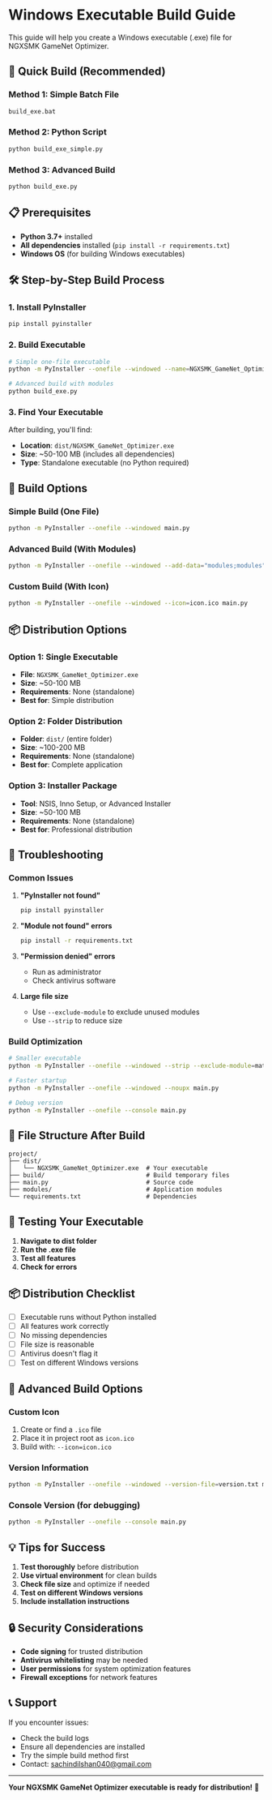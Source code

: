 # Windows Executable Build Guide

This guide will help you create a Windows executable (.exe) file for NGXSMK GameNet Optimizer.

## 🚀 Quick Build (Recommended)

### Method 1: Simple Batch File
```bash
build_exe.bat
```

### Method 2: Python Script
```bash
python build_exe_simple.py
```

### Method 3: Advanced Build
```bash
python build_exe.py
```

## 📋 Prerequisites

- **Python 3.7+** installed
- **All dependencies** installed (`pip install -r requirements.txt`)
- **Windows OS** (for building Windows executables)

## 🛠️ Step-by-Step Build Process

### 1. Install PyInstaller
```bash
pip install pyinstaller
```

### 2. Build Executable
```bash
# Simple one-file executable
python -m PyInstaller --onefile --windowed --name=NGXSMK_GameNet_Optimizer main.py

# Advanced build with modules
python build_exe.py
```

### 3. Find Your Executable
After building, you'll find:
- **Location**: `dist/NGXSMK_GameNet_Optimizer.exe`
- **Size**: ~50-100 MB (includes all dependencies)
- **Type**: Standalone executable (no Python required)

## 🎯 Build Options

### Simple Build (One File)
```bash
python -m PyInstaller --onefile --windowed main.py
```

### Advanced Build (With Modules)
```bash
python -m PyInstaller --onefile --windowed --add-data="modules;modules" main.py
```

### Custom Build (With Icon)
```bash
python -m PyInstaller --onefile --windowed --icon=icon.ico main.py
```

## 📦 Distribution Options

### Option 1: Single Executable
- **File**: `NGXSMK_GameNet_Optimizer.exe`
- **Size**: ~50-100 MB
- **Requirements**: None (standalone)
- **Best for**: Simple distribution

### Option 2: Folder Distribution
- **Folder**: `dist/` (entire folder)
- **Size**: ~100-200 MB
- **Requirements**: None (standalone)
- **Best for**: Complete application

### Option 3: Installer Package
- **Tool**: NSIS, Inno Setup, or Advanced Installer
- **Size**: ~50-100 MB
- **Requirements**: None (standalone)
- **Best for**: Professional distribution

## 🔧 Troubleshooting

### Common Issues

1. **"PyInstaller not found"**
   ```bash
   pip install pyinstaller
   ```

2. **"Module not found" errors**
   ```bash
   pip install -r requirements.txt
   ```

3. **"Permission denied" errors**
   - Run as administrator
   - Check antivirus software

4. **Large file size**
   - Use `--exclude-module` to exclude unused modules
   - Use `--strip` to reduce size

### Build Optimization

```bash
# Smaller executable
python -m PyInstaller --onefile --windowed --strip --exclude-module=matplotlib main.py

# Faster startup
python -m PyInstaller --onefile --windowed --noupx main.py

# Debug version
python -m PyInstaller --onefile --console main.py
```

## 📁 File Structure After Build

```
project/
├── dist/
│   └── NGXSMK_GameNet_Optimizer.exe  # Your executable
├── build/                            # Build temporary files
├── main.py                           # Source code
├── modules/                          # Application modules
└── requirements.txt                  # Dependencies
```

## 🚀 Testing Your Executable

1. **Navigate to dist folder**
2. **Run the .exe file**
3. **Test all features**
4. **Check for errors**

## 📦 Distribution Checklist

- [ ] Executable runs without Python installed
- [ ] All features work correctly
- [ ] No missing dependencies
- [ ] File size is reasonable
- [ ] Antivirus doesn't flag it
- [ ] Test on different Windows versions

## 🎯 Advanced Build Options

### Custom Icon
1. Create or find a `.ico` file
2. Place it in project root as `icon.ico`
3. Build with: `--icon=icon.ico`

### Version Information
```bash
python -m PyInstaller --onefile --windowed --version-file=version.txt main.py
```

### Console Version (for debugging)
```bash
python -m PyInstaller --onefile --console main.py
```

## 💡 Tips for Success

1. **Test thoroughly** before distribution
2. **Use virtual environment** for clean builds
3. **Check file size** and optimize if needed
4. **Test on different Windows versions**
5. **Include installation instructions**

## 🔒 Security Considerations

- **Code signing** for trusted distribution
- **Antivirus whitelisting** may be needed
- **User permissions** for system optimization features
- **Firewall exceptions** for network features

## 📞 Support

If you encounter issues:
- Check the build logs
- Ensure all dependencies are installed
- Try the simple build method first
- Contact: sachindilshan040@gmail.com

---

**Your NGXSMK GameNet Optimizer executable is ready for distribution!** 🚀
